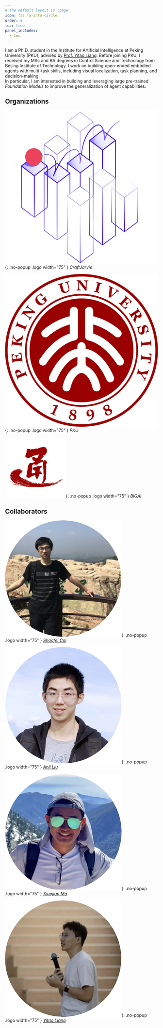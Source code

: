 ```yaml
---
# the default layout is 'page'
icon: fas fa-info-circle
order: 6
toc: true
panel_includes:
  - toc
---
```


<!-- ## Organizations

<div class="fit-content grid grid-cols-5 m-auto gap-4" markdown="1">

![MixLab](/assets/img/mixlab-logo.png){: .no-popup .logo width="75" }
_MixLab_

![UCSD](/assets/img/ucsd-logo.png){: .no-popup .logo width="75" }
_UCSD_

![MBZUAI](/assets/img/mbzuai-logo.png){: .no-popup .logo width="75" }
_MBZUAI_

![JHU](/assets/img/jhu-logo.png){: .no-popup .logo width="75" }
_JHU_

![CMU](/assets/img/cmu-logo.png){: .no-popup .logo width="75" }
_CMU_

![LLM360](/assets/img/llm360-logo.png){: .no-popup .logo width="75" }
_LLM360_

</div> -->

I am a Ph.D. student in the Institute for Artificial Intelligence at Peking University (PKU), advised by [Prof. Yitao Liang](https://web.cs.ucla.edu/~yliang/). 
Before joining PKU, I received my MSc and BA degrees in Control Science and Technology from Beijing Institute of Technology.
I work on building open-ended embodied agents with multi-task skills, including visual localization, task planning, and decision-making.  
In particular, I am interested in building and leveraging large pre-trained *Foundation Models* to improve the generalization of agent capabilities.

## Organizations

<div class="fit-content grid grid-cols-5 m-auto gap-4" markdown="1">

![CraftJarvis](/assets/img/CraftJarvis-icon.png){: .no-popup .logo width="75" }
_CraftJarvis_

![PKU](/assets/img/PKU-logo.png){: .no-popup .logo width="75" }
_PKU_

<!-- ![UCLA](/assets/img/UCLA-logo.png){: .no-popup .logo width="75" }
_UCLA_ -->

![BIGAI](/assets/img/BIGAI-logo.png){: .no-popup .logo width="75" }
_BIGAI_

</div>

## Collaborators

<div class="fit-content grid grid-cols-5 m-auto gap-4" markdown="1">

![Shaofei Cai](/assets/img/contributors/CaiShaofei.png){: .no-popup .logo width="75" }
_[Shaofei Cai](https://phython96.github.io/)_

![Anji Liu](/assets/img/contributors/LiuAnji.png){: .no-popup .logo width="75" }
_[Anji Liu](https://liuanji.github.io/)_

![Xiaojian Ma](/assets/img/contributors/MaXiaojian.png){: .no-popup .logo width="75" }
_[Xiaojian Ma](https://web.cs.ucla.edu/~xm/)_

![Yitao Liang](/assets/img/contributors/LiangYitao.png){: .no-popup .logo width="75" }
_[Yitao Liang](https://web.cs.ucla.edu/~yliang/)_

</div>

<!-- ## Contact -->


